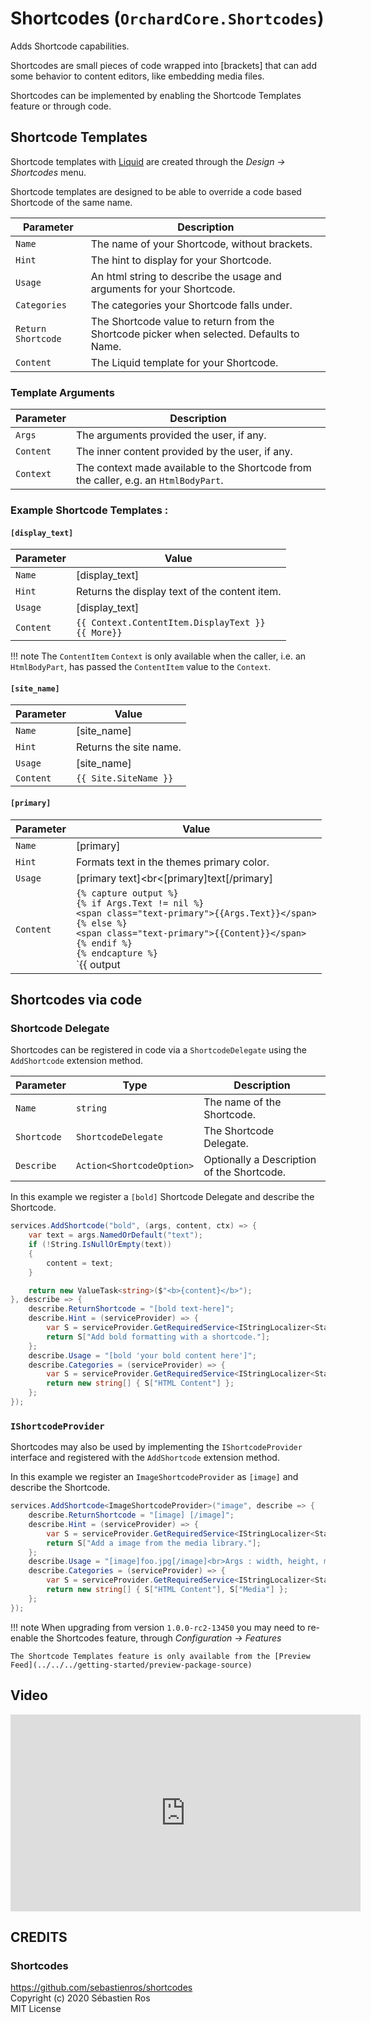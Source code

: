 # Shortcodes (`OrchardCore.Shortcodes`)

Adds Shortcode capabilities. 

Shortcodes are small pieces of code wrapped into \[brackets\] that can add some behavior to content editors, like embedding media files.

Shortcodes can be implemented by enabling the Shortcode Templates feature or through code.

## Shortcode Templates

Shortcode templates with [Liquid](../Liquid/) are created through the _Design -> Shortcodes_ menu.

Shortcode templates are designed to be able to override a code based Shortcode of the same name.

| Parameter | Description |
| --------- | ----------- |
| `Name` | The name of your Shortcode, without brackets. |
| `Hint` | The hint to display for your Shortcode.
| `Usage` | An html string to describe the usage and arguments for your Shortcode. |
| `Categories` | The categories your Shortcode falls under. |
| `Return Shortcode` | The Shortcode value to return from the Shortcode picker when selected. Defaults to Name. |
| `Content` | The Liquid template for your Shortcode. |

### Template Arguments

| Parameter | Description |
| --------- | ----------- |
| `Args` | The arguments provided the user, if any. |
| `Content` | The inner content provided by the user, if any.
| `Context` | The context made available to the Shortcode from the caller, e.g. an `HtmlBodyPart`. |

### Example Shortcode Templates :

#### `[display_text]`

| Parameter | Value |
| --------- | ----------- |
| `Name` | [display_text] |
| `Hint` | Returns the display text of the content item. |
| `Usage` | [display_text] |
| `Content` | `{{ Context.ContentItem.DisplayText }}`<br>`{{ More}}` |

!!! note
    The `ContentItem` `Context` is only available when the caller, i.e. an `HtmlBodyPart`, has passed the `ContentItem` value to the `Context`. 

#### `[site_name]`

| Parameter | Value |
| --------- | ----------- |
| `Name` | [site_name] |
| `Hint` | Returns the site name. |
| `Usage` | [site_name] |
| `Content` | `{{ Site.SiteName }}` |

####  `[primary]`

| Parameter | Value |
| --------- | ----------- |
| `Name` | [primary] |
| `Hint` | Formats text in the themes primary color. |
| `Usage` | [primary text]&lt;br&lt;[primary]text[/primary] |
| `Content` | `{% capture output %}`<br>`{% if Args.Text != nil %}`<br>`<span class="text-primary">{{Args.Text}}</span>`<br>`{% else %}`<br>`<span class="text-primary">{{Content}}</span>`<br>`{% endif %}`<br>`{% endcapture %}`<br>`{{ output | sanitize | raw }}` |

## Shortcodes via code

### Shortcode Delegate

Shortcodes can be registered in code via a `ShortcodeDelegate` using the `AddShortcode` extension method.

| Parameter | Type | Description |
| --------- | ---- |------------ |
| `Name` | `string` | The name of the Shortcode. |
| `Shortcode` | `ShortcodeDelegate` | The Shortcode Delegate. |
| `Describe` | `Action<ShortcodeOption>` | Optionally a Description of the Shortcode. |

In this example we register a `[bold]` Shortcode Delegate and describe the Shortcode.

``` csharp
services.AddShortcode("bold", (args, content, ctx) => {
    var text = args.NamedOrDefault("text");
    if (!String.IsNullOrEmpty(text))
    {
        content = text;
    }

    return new ValueTask<string>($"<b>{content}</b>");
}, describe => {
    describe.ReturnShortcode = "[bold text-here]";
    describe.Hint = (serviceProvider) => {
        var S = serviceProvider.GetRequiredService<IStringLocalizer<Startup>>();
        return S["Add bold formatting with a shortcode."];
    };
    describe.Usage = "[bold 'your bold content here']";
    describe.Categories = (serviceProvider) => {
        var S = serviceProvider.GetRequiredService<IStringLocalizer<Startup>>();
        return new string[] { S["HTML Content"] };
    };
});
```

### `IShortcodeProvider`

Shortcodes may also be used by implementing the `IShortcodeProvider` interface and registered with the `AddShortcode` extension method.

In this example we register an `ImageShortcodeProvider` as `[image]` and describe the Shortcode.

``` csharp
services.AddShortcode<ImageShortcodeProvider>("image", describe => {
    describe.ReturnShortcode = "[image] [/image]";
    describe.Hint = (serviceProvider) => {
        var S = serviceProvider.GetRequiredService<IStringLocalizer<Startup>>();
        return S["Add a image from the media library."];
    };
    describe.Usage = "[image]foo.jpg[/image]<br>Args : width, height, mode"; 
    describe.Categories = (serviceProvider) => {
        var S = serviceProvider.GetRequiredService<IStringLocalizer<Startup>>();
        return new string[] { S["HTML Content"], S["Media"] };
    };
});
```

!!! note
    When upgrading from version `1.0.0-rc2-13450` you may need to re-enable the Shortcodes feature, through _Configuration -> Features_

    The Shortcode Templates feature is only available from the [Preview Feed](../../../getting-started/preview-package-source)

## Video

<iframe width="560" height="315" src="https://www.youtube.com/embed/ofPKGsW5Ftg" frameborder="0" allow="accelerometer; autoplay; encrypted-media; gyroscope; picture-in-picture" allowfullscreen></iframe>

## CREDITS

### Shortcodes

<https://github.com/sebastienros/shortcodes>  
Copyright (c) 2020 Sébastien Ros  
MIT License
